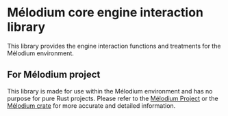
# Mélodium core engine interaction library

This library provides the engine interaction functions and treatments for the Mélodium environment.

## For Mélodium project

This library is made for use within the Mélodium environment and has no purpose for pure Rust projects.
Please refer to the [Mélodium Project](https://melodium.tech/) or
the [Mélodium crate](https://docs.rs/melodium/latest/melodium/) for more accurate and detailed information.
